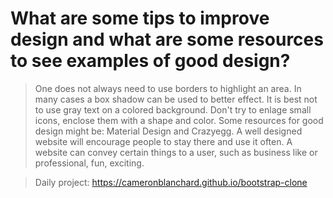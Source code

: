 #  What are some tips to improve design and what are some resources to see examples of good design?

>  One does not always need to use borders to highlight an area.  In many cases a box shadow can be used to better effect.  It is best not to use gray text on a colored background.  Don't try to enlage small icons, enclose them with a shape and color.  Some resources for good design might be:  Material Design and Crazyegg.  A well designed website will encourage people to stay there and use it often.  A website can convey certain things to a user, such as business like or professional, fun, exciting.


>Daily project:  https://cameronblanchard.github.io/bootstrap-clone